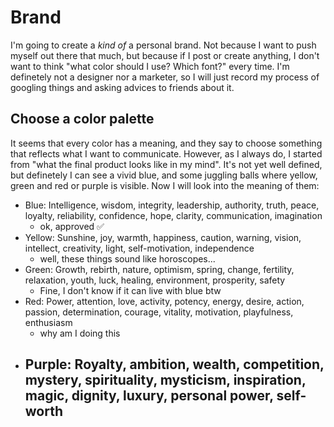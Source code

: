 # Brand


I'm going to create a _kind of_ a personal brand. Not because I want to push myself out there that much, but because if I post or create anything, I don't want to think "what color should I use? Which font?" every time. 
I'm definetely not a designer nor a marketer, so I will just record my process of googling things and asking advices to friends about it.

## Choose a color palette

It seems that every color has a meaning, and they say to choose something that reflects what I want to communicate. 
However, as I always do, I started from "what the final product looks like in my mind". It's not yet well defined, but definetely I can see a vivid blue, and some juggling balls where yellow, green and red or purple is visible.
Now I will look into the meaning of them:
-   Blue: Intelligence, wisdom, integrity, leadership, authority, truth, peace, loyalty, reliability, confidence, hope, clarity, communication, imagination
    -   ok, approved ✅
-  Yellow: Sunshine, joy, warmth, happiness, caution, warning, vision, intellect, creativity, light, self-motivation, independence
   -  well, these things sound like horoscopes...
-  Green: Growth, rebirth, nature, optimism, spring, change, fertility, relaxation, youth, luck, healing, environment, prosperity, safety
    - Fine, I don't know if it can live with blue btw
- Red: Power, attention, love, activity, potency, energy, desire, action, passion, determination, courage, vitality, motivation, playfulness, enthusiasm
  - why am I doing this
- Purple: Royalty, ambition, wealth, competition, mystery, spirituality, mysticism, inspiration, magic, dignity, luxury, personal power, self-worth
  - 